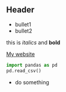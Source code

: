 ## Header

* bullet1
* bullet2

this is *italics* and **bold**

[My website](http://dataschool.io)

``` python
import pandas as pd
pd.read_csv()
```
* do something